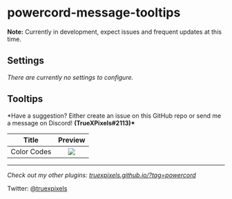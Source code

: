 # powercord-message-tooltips

**Note:** Currently in development, expect issues and frequent updates at this time.

## Settings

_There are currently no settings to configure._

## Tooltips

\*Have a suggestion? Either create an issue on this GitHub repo or send me a message on Discord! **(TrueXPixels#2113)\***

|    Title    |                 Preview                 |
| :---------: | :-------------------------------------: |
| Color Codes | ![](https://i.plexidev.org/eLBzauL.gif) |

---

_Check out my other plugins: [truexpixels.github.io/?tag=powercord](https://truexpixels.github.io/?tag=powercord)_

Twitter: [@truexpixels](https://twitter.com/truexpixels)

